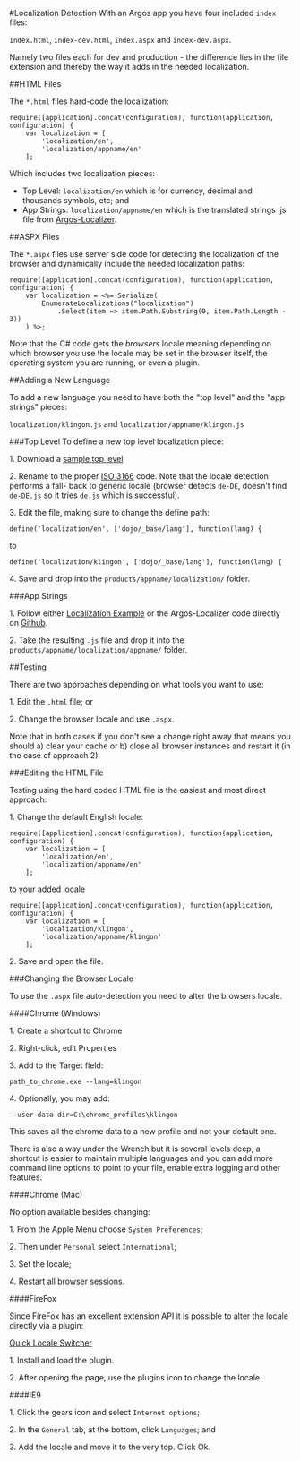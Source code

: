#Localization Detection
With an Argos app you have four included `index` files:

`index.html`, `index-dev.html`, `index.aspx` and `index-dev.aspx`.

Namely two files each for dev and production - the difference lies in the file extension and thereby the
way it adds in the needed localization.

##HTML Files

The `*.html` files hard-code the localization:

    require([application].concat(configuration), function(application, configuration) {
        var localization = [
            'localization/en',
            'localization/appname/en'
        ];

Which includes two localization pieces:

* Top Level: `localization/en` which is for currency, decimal and thousands symbols, etc; and
* App Strings: `localization/appname/en` which is the translated strings .js file from [Argos-Localizer](https://github.com/Saleslogix/argos-localizer).



##ASPX Files

The `*.aspx` files use server side code for detecting the localization of the browser and dynamically
include the needed localization paths:

    require([application].concat(configuration), function(application, configuration) {
        var localization = <%= Serialize(
            EnumerateLocalizations("localization")
                .Select(item => item.Path.Substring(0, item.Path.Length - 3))
        ) %>;

Note that the C# code gets the _browsers_ locale meaning depending on which browser you use the locale
may be set in the browser itself, the operating system you are running, or even a plugin.



##Adding a New Language

To add a new language you need to have both the "top level" and the "app strings" pieces:

`localization/klingon.js` and `localization/appname/klingon.js`


###Top Level
To define a new top level localization piece:

1\. Download a [sample top level](guides/v2_localization_detection/en.js)

2\. Rename to the proper
[ISO 3166](http://www.iso.org/iso/country_codes.htm) code. Note that the locale detection performs a fall-
back to generic locale (browser detects `de-DE`, doesn't find `de-DE.js` so it tries `de.js` which is successful).

3\. Edit the file, making sure to change the define path:

    define('localization/en', ['dojo/_base/lang'], function(lang) {

to

    define('localization/klingon', ['dojo/_base/lang'], function(lang) {

4\. Save and drop into the `products/appname/localization/` folder.


###App Strings

1\. Follow either [Localization Example](#!/guide/v2_localization_example) or the Argos-Localizer code directly on [Github](https://github.com/Saleslogix/argos-localizer).

2\. Take the resulting `.js` file and drop it into the `products/appname/localization/appname/` folder.



##Testing

There are two approaches depending on what tools you want to use:

1\. Edit the `.html` file; or

2\. Change the browser locale and use `.aspx`.

Note that in both cases if you don't see a change right away that means you should a) clear your cache or
b) close all browser instances and restart it (in the case of approach 2).


###Editing the HTML File

Testing using the hard coded HTML file is the easiest and most direct approach:

1\. Change the default English locale:

    require([application].concat(configuration), function(application, configuration) {
        var localization = [
            'localization/en',
            'localization/appname/en'
        ];

to your added locale

    require([application].concat(configuration), function(application, configuration) {
        var localization = [
            'localization/klingon',
            'localization/appname/klingon'
        ];

2\. Save and open the file.


###Changing the Browser Locale

To use the `.aspx` file auto-detection you need to alter the browsers locale.

####Chrome (Windows)

1\. Create a shortcut to Chrome

2\. Right-click, edit Properties

3\. Add to the Target field:

    path_to_chrome.exe --lang=klingon

4\. Optionally, you may add:

    --user-data-dir=C:\chrome_profiles\klingon

This saves all the chrome data to a new profile and not your default one.

There is also a way under the Wrench but it is several levels deep, a shortcut is easier to maintain
multiple languages and you can add more command line options to point to your file, enable extra logging
and other features.


####Chrome (Mac)

No option available besides changing:

1\. From the Apple Menu choose `System Preferences`;

2\. Then under `Personal` select `International`;

3\. Set the locale;

4\. Restart all browser sessions.


####FireFox

Since FireFox has an excellent extension API it is possible to alter the locale directly via a plugin:

[Quick Locale Switcher](https://addons.mozilla.org/en-US/firefox/addon/quick-locale-switcher/)

1\. Install and load the plugin.

2\. After opening the page, use the plugins icon to change the locale.


####IE9

1\. Click the gears icon and select `Internet options`;

2\. In the `General` tab, at the bottom, click `Languages`; and

3\. Add the locale and move it to the very top. Click Ok.

